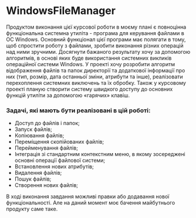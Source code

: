 # WindowsFileManager
Продуктом виконання цієї курсової роботи в моєму плані є повноцінна функціональна системна утиліта - програма для керування файлами в ОС Windows. Основний функціонал цієї програми має полягати в тому, щоб спростити роботу з файлами, зробити виконання різних операцій над ними зручними. Досягнути бажаного результату хочу за допомогою алгоритмів, в основі яких буде використання системних викликів операційної системи Windows. У проекті хочу розробити алгоритм відображення файлів та папок директорії та додаткової інформації про них (тип, розмір, дата  останньої зміни, атрибути та інше), реалізовати перехоплення системних виключень та їх обробку. Також у курсовому проекті планую створити систему швидкого доступу до основних функцій утиліти за допомогою «гарячих» клавіш.
### Задачі, які мають бути реалізовані в цій роботі:
- Доступ до файлів і папок;
- Запуск файлів;
- Копіювання файлів;
- Переміщення скопійованих файлів;
- Перейменування файлів;
- Інтеграція зі стандартним контекстним меню, в якому зосереджені основні операції файлової системи;
- Встановлення нових атрибутів;
- Видалення файлів;
- Пошук файлів;
- Створення нових файлів;

В ході виконання завдання можливі правки або додавання нової функціональності. Але на даний момент моє бачення майбутнього продукту саме таке.
